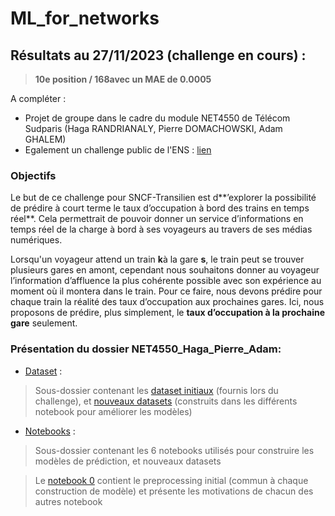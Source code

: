 # ML_for_networks

## Résultats au 27/11/2023 (challenge en cours) : 
> **10e position / 168avec un MAE de 0.0005**

A compléter :
* Projet de groupe dans le cadre du module NET4550 de Télécom Sudparis (Haga RANDRIANALY, Pierre DOMACHOWSKI, Adam GHALEM)
* Egalement un challenge public de l'ENS : [lien](https://challengedata.ens.fr/participants/challenges/89/)


### **Objectifs**
Le but de ce challenge pour SNCF-Transilien est d**’explorer la possibilité de prédire à court terme le taux d’occupation à bord des trains en temps réel**. Cela permettrait de pouvoir donner un service d’informations en temps réel de la charge à bord à ses voyageurs au travers de ses médias numériques.

Lorsqu'un voyageur attend un train **k**à la gare **s**, le train peut se trouver plusieurs gares en amont, cependant nous souhaitons donner au voyageur l’information d’affluence la plus cohérente possible avec son expérience au moment où il montera dans le train. Pour ce faire, nous devons prédire pour chaque train la réalité des taux d’occupation aux prochaines gares. Ici, nous proposons de prédire, plus simplement, le **taux d’occupation à la prochaine gare** seulement.

### **Présentation du dossier NET4550_Haga_Pierre_Adam:**
* [Dataset](https://drive.google.com/drive/folders/19Zt6eeOjzdhx05_1xzj6LLfOuH8jkpBc?usp=drive_link) : 
> Sous-dossier contenant les [dataset initiaux](https://drive.google.com/drive/folders/1wy4jZIqqiCMvt4k-XR_OLmIDTOlAyMev?usp=drive_link) (fournis lors du challenge), et [nouveaux datasets](https://drive.google.com/drive/folders/1-dp8W0WQY7D_9BPany2oIZ0x8mI4wapP?usp=drive_link) (construits dans les différents notebook pour améliorer les modèles)

* [Notebooks](https://drive.google.com/drive/folders/1ZXUqG1bHBuZ8sLsPqNWRYPV-Dd1DP8Of?usp=drive_link) : 
> Sous-dossier contenant les 6 notebooks utilisés pour construire les modèles de prédiction, et nouveaux datasets  

>Le [notebook 0](https://colab.research.google.com/drive/1-Gh7Eb7gZxQC46j7VU9qQYaE6t4LCbva?usp=sharing) contient le preprocessing initial (commun à chaque construction de modèle) et présente les motivations de chacun des autres notebook  





